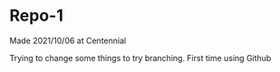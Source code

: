 # Repo-1
Made 2021/10/06 at Centennial

Trying to change some things to try branching.
First time using Github
